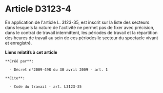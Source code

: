 # Article D3123-4

En application de l'article L. 3123-35, est inscrit sur la liste des secteurs dans lesquels la nature de l'activité ne permet
pas de fixer avec précision, dans le contrat de travail intermittent, les périodes de travail et la répartition des heures de
travail au sein de ces périodes le secteur du spectacle vivant et enregistré.

**Liens relatifs à cet article**

	**Créé par**:

	  - Décret n°2009-498 du 30 avril 2009 - art. 1

	**Cite**:

	  - Code du travail - art. L3123-35
